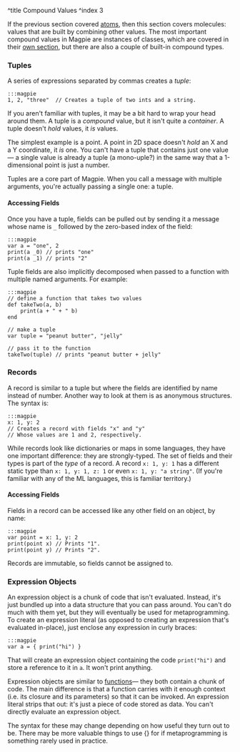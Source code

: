^title Compound Values
^index 3

If the previous section covered [atoms](atomic-values.html), then this section covers molecules: values that are built by combining other values. The most important compound values in Magpie are instances of classes, which are covered in their [own section](classes.html), but there are also a couple of built-in compound types.

### Tuples

A series of expressions separated by commas creates a *tuple*:

    :::magpie
    1, 2, "three"  // Creates a tuple of two ints and a string.

If you aren't familiar with tuples, it may be a bit hard to wrap your head around them. A tuple is a *compound* value, but it isn't quite a *container*. A tuple doesn't *hold* values, it *is* values.

The simplest example is a point. A point in 2D space doesn't *hold* an X and a Y coordinate, it *is* one. You can't have a tuple that contains just one value&mdash; a single value is already a tuple (a mono-uple?) in the same way that a 1-dimensional point is just a number.

Tuples are a core part of Magpie. When you call a message with multiple arguments, you're actually passing a single one: a tuple.

#### Accessing Fields

Once you have a tuple, fields can be pulled out by sending it a message whose name is `_` followed by the zero-based index of the field:

    :::magpie
    var a = "one", 2
    print(a _0) // prints "one"
    print(a _1) // prints "2"

Tuple fields are also implicitly decomposed when passed to a function with multiple named arguments. For example:

    :::magpie
    // define a function that takes two values
    def takeTwo(a, b)
        print(a + " + " b)
    end

    // make a tuple
    var tuple = "peanut butter", "jelly"

    // pass it to the function
    takeTwo(tuple) // prints "peanut butter + jelly"

### Records

A record is similar to a tuple but where the fields are identified by name instead of number. Another way to look at them is as anonymous structures. The
syntax is:

    :::magpie
    x: 1, y: 2
    // Creates a record with fields "x" and "y"
    // Whose values are 1 and 2, respectively.

While records look like dictionaries or maps in some languages, they have one
important difference: they are strongly-typed. The set of fields and their types
is part of the *type* of a record. A record `x: 1, y: 1` has a different static
type than `x: 1, y: 1, z: 1` or even `x: 1, y: "a string"`. (If you're familiar
with any of the ML languages, this is familiar territory.)

#### Accessing Fields

Fields in a record can be accessed like any other field on an object, by name:

    :::magpie
    var point = x: 1, y: 2
    print(point x) // Prints "1".
    print(point y) // Prints "2".

Records are immutable, so fields cannot be assigned to.

### Expression Objects

An expression object is a chunk of code that isn't evaluated. Instead, it's just
bundled up into a data structure that you can pass around. You can't do much
with them yet, but they will eventually be used for metaprogramming. To create
an expression literal (as opposed to creating an expression that's evaluated
in-place), just enclose any expression in curly braces:

    :::magpie
    var a = { print("hi") }

That will create an expression object containing the code `print("hi")` and store a reference to it in `a`. It won't print anything.

Expression objects are similar to [functions](functions.html)&mdash; they both contain a chunk of code. The main difference is that a function carries with it enough context (i.e. its closure and its parameters) so that it can be invoked. An expression literal strips that out: it's just a piece of code stored as data. You can't directly evaluate an expression object.

<p class="future">
The syntax for these may change depending on how useful they turn out to be. There may be more valuable things to use {} for if metaprogramming is something rarely used in practice.
</p>
